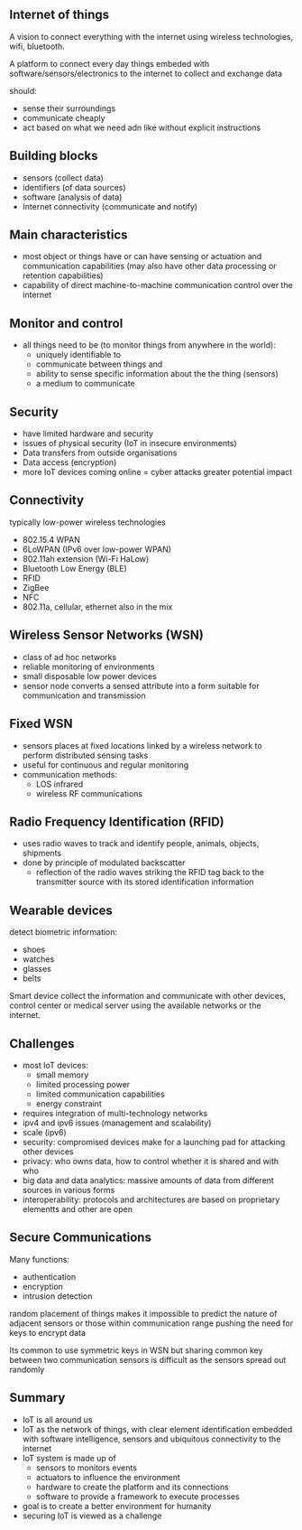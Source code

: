 
## Internet of things

A vision to connect everything with the internet using wireless technologies, wifi, bluetooth.

A platform to connect every day things embeded with software/sensors/electronics to the internet to collect and exchange data

should:
- sense their surroundings
- communicate cheaply
- act based on what we need adn like without explicit instructions


## Building blocks

- sensors (collect data)
- identifiers (of data sources)
- software (analysis of data)
- Internet connectivity (communicate and notify)


## Main characteristics

- most object or things have or can have sensing or actuation and communication capabilities (may also have other data processing or retention capabilities)
- capability of direct machine-to-machine communication control over the internet

## Monitor and control

- all things need to be (to monitor things from anywhere in the world):
	- uniquely identifiable to
	- communicate between things and 
	- ability to sense specific information about the the thing (sensors)
	- a medium to communicate


## Security

- have limited hardware and security
- issues of physical security (IoT in insecure environments)
- Data transfers from outside organisations
- Data access (encryption)
- more IoT devices coming online = cyber attacks greater potential impact


## Connectivity

typically low-power wireless technologies
- 802.15.4 WPAN
- 6LoWPAN (IPv6 over low-power WPAN)
- 802.11ah extension (Wi-Fi HaLow)
- Bluetooth Low Energy (BLE)
- RFID
- ZigBee
- NFC
- 802.11a, cellular, ethernet also in the mix

## Wireless Sensor Networks (WSN)

- class of ad hoc networks
- reliable monitoring of environments
- small disposable low power devices
- sensor node converts a sensed attribute into a form suitable for communication and transmission

## Fixed WSN

- sensors places at fixed locations linked by a wireless network to perform distributed sensing tasks
- useful for continuous and regular monitoring
- communication methods:
	- LOS infrared
	- wireless RF communications

## Radio Frequency Identification (RFID)

- uses radio waves to track and identify people, animals, objects, shipments
- done by principle of modulated backscatter
	- reflection of the radio waves striking the RFID tag back to the transmitter source with its stored identification information

## Wearable devices

detect biometric information:
- shoes
- watches
- glasses
- belts

Smart device collect the information and communicate with other devices, control center or medical server using the available networks or the internet.

## Challenges

- most IoT devices:
	- small memory
	- limited processing power
	- limited communication capabilities
	- energy constraint
- requires integration of multi-technology networks
- ipv4 and ipv6 issues (management and scalability)
- scale (ipv6)
- security: compromised devices make for a launching pad for attacking other devices
- privacy: who owns data, how to control whether it is shared and with who
- big data and data analytics: massive amounts of data from different sources in various forms
- interoperability: protocols and architectures are based on proprietary elementts and other are open

## Secure Communications

Many functions:
- authentication
- encryption
- intrusion detection

random placement of things makes it impossible to predict the nature of adjacent sensors or those within communication range pushing the need for keys to encrypt data

Its common to use symmetric keys in WSN but sharing common key between two communication sensors is difficult as the sensors spread out randomly


## Summary 

- IoT is all around us
- IoT as the network of things, with clear element identification embedded with software intelligence, sensors and ubiquitous connectivity to the internet
- IoT system is made up of
	- sensors to monitors events
	- actuators to influence the environment
	- hardware to create the platform and its connections
	- software to provide a framework to execute processes
- goal is to create a better environment for humanity
- securing IoT is viewed as a challenge